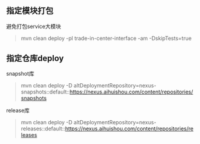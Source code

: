 #

## 指定模块打包
避免打包service大模块
> mvn clean deploy -pl trade-in-center-interface -am -DskipTests=true

## 指定仓库deploy
snapshot库
>mvn clean deploy -D altDeploymentRepository=nexus-snapshots::default::https://nexus.aihuishou.com/content/repositories/snapshots

release库
>mvn clean deploy -D altDeploymentRepository=nexus-releases::default::https://nexus.aihuishou.com/content/repositories/releases